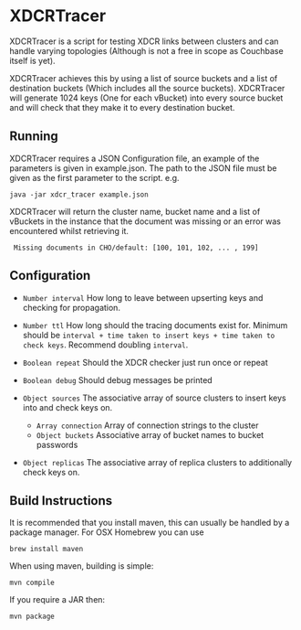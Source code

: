 # XDCRTracer

XDCRTracer is a script for testing XDCR links between clusters and can handle
varying topologies (Although is not a free in scope as Couchbase itself is
yet).

XDCRTracer achieves this by using a list of source buckets and a list of
destination buckets (Which includes all the source buckets). XDCRTracer will
generate 1024 keys (One for each vBucket) into every source bucket and will
check that they make it to every destination bucket.

## Running

XDCRTracer requires a JSON Configuration file, an example of the parameters is
given in example.json. The path to the JSON file must be given as the first
parameter to the script. e.g.

    java -jar xdcr_tracer example.json

XDCRTracer will return the cluster name, bucket name and a list of vBuckets
in the instance that the document was missing or an error was encountered
whilst retrieving it.

     Missing documents in CHO/default: [100, 101, 102, ... , 199]

## Configuration

 - `Number interval` How long to leave between upserting keys and checking for
 propagation.

 - `Number ttl` How long should the tracing documents exist for. Minimum should be
 `interval + time taken to insert keys + time taken to check keys`. Recommend
 doubling `interval`.

 - `Boolean repeat` Should the XDCR checker just run once or repeat

 - `Boolean debug` Should debug messages be printed

 - `Object sources` The associative array of source clusters to insert keys
 into and check keys on.
    - `Array connection` Array of connection strings to the cluster
    - `Object buckets` Associative array of bucket names to bucket passwords

- `Object replicas` The associative array of replica clusters to additionally
check keys on.

## Build Instructions

It is recommended that you install maven, this can usually be handled by a
package manager. For OSX Homebrew you can use

    brew install maven

When using maven, building is simple:

    mvn compile

If you require a JAR then:

    mvn package